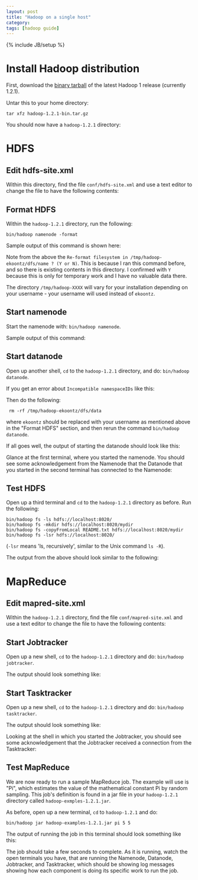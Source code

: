 ```yaml
---
layout: post
title: "Hadoop on a single host"
category:
tags: [hadoop guide]
---
```

{% include JB/setup %}

# Install Hadoop distribution

First, download the [binary
tarball](http://www.apache.org/dyn/closer.cgi/hadoop/common/hadoop-1.2.1/hadoop-1.2.1.tar.gz)
of the latest Hadoop 1 release (currently 1.2.1).

Untar this to your home directory:

    tar xfz hadoop-1.2.1-bin.tar.gz 

You should now have a `hadoop-1.2.1` directory:

<script src="http://gist.github.com/7198576.js" style="height:5em">
</script>

# HDFS

## Edit hdfs-site.xml

Within this directory, find the file `conf/hdfs-site.xml` and use a text editor to change the file
to have the following contents:

<script src="http://gist.github.com/7198632.js" style="height:5em">
</script>

## Format HDFS

Within the `hadoop-1.2.1` directory, run the following:

    bin/hadoop namenode -format

Sample output of this command is shown here:

<script src="http://gist.github.com/7198728.js" style="height:5em">
</script>

Note from the above the `Re-format filesystem in
/tmp/hadoop-ekoontz/dfs/name ? (Y or N)`.  This is because I ran this
command before, and so there is existing contents in this directory. I
confirmed with `Y` because this is only for temporary work and I have
no valuable data there. 

The directory `/tmp/hadoop-XXXX` will vary for your installation
depending on your username - your username will used instead of `ekoontz`.

## Start namenode

Start the namenode with: `bin/hadoop namenode`. 

Sample output of this command:

<script src="http://gist.github.com/7198865.js" style="height:5em">
</script>

## Start datanode

Open up another shell, `cd` to the `hadoop-1.2.1` directory, and do: `bin/hadoop datanode`. 

If you get an error about `Incompatible namespaceIDs` like this:

<script src="http://gist.github.com/7198985.js" style="height:5em">
</script>

Then do the following:

     rm -rf /tmp/hadoop-ekoontz/dfs/data

where `ekoontz` should be replaced with your username as mentioned
above in the "Format HDFS" section, and then rerun the command
`bin/hadoop datanode`.

If all goes well, the output of starting the datanode should look like
this:

<script src="http://gist.github.com/7198969.js" style="height:5em">
</script>

Glance at the first terminal, where you started the namenode. You
should see some acknowledgement from the Namenode that the Datanode
that you started in the second terminal has connected to the Namenode:

<script src="http://gist.github.com/7199032.js" style="height:5em">
</script>

## Test HDFS

Open up a third terminal and `cd` to the `hadoop-1.2.1` directory as
before. Run the following:

	bin/hadoop fs -ls hdfs://localhost:8020/
	bin/hadoop fs -mkdir hdfs://localhost:8020/mydir
	bin/hadoop fs -copyFromLocal README.txt hdfs://localhost:8020/mydir
	bin/hadoop fs -lsr hdfs://localhost:8020/

(`-lsr` means 'ls, recursively', similar to the Unix command `ls -R`).

The output from the above should look similar to the following:

<script src="http://gist.github.com/7199233.js" style="height:5em">

</script>


# MapReduce

## Edit mapred-site.xml

Within the `hadoop-1.2.1` directory, find the file
`conf/mapred-site.xml` and use a text editor to change the file to
have the following contents:

<script src="http://gist.github.com/7199282.js" style="height:5em">
</script>

## Start Jobtracker

Open up a new shell, `cd` to the `hadoop-1.2.1` directory and do:
`bin/hadoop jobtracker`.

The output should look something like:

<script src="http://gist.github.com/7199477.js" style="height:5em">
</script>

## Start Tasktracker

Open up a new shell, `cd` to the `hadoop-1.2.1` directory and do:
`bin/hadoop tasktracker`.

The output should look something like:

<script src="http://gist.github.com/7199496.js" style="height:5em">
</script>

Looking at the shell in which you started the Jobtracker, you should
see some acknowledgement that the Jobtracker received a connection
from the Tasktracker:

<script src="http://gist.github.com/7199508.js" style="height:5em">
</script>

## Test MapReduce

We are now ready to run a sample MapReduce job. The example will use
is "Pi", which estimates the value of the mathematical constant Pi by
random sampling. This job's definition is found in a jar file in your
`hadoop-1.2.1` directory called `hadoop-exmples-1.2.1.jar`. 

As before, open up a new terminal, `cd` to `hadoop-1.2.1` and do:

    bin/hadoop jar hadoop-examples-1.2.1.jar pi 5 5

The output of running the job in this terminal should look something
like this:

<script src="http://gist.github.com/7199550.js" style="height:5em">
</script>

The job should take a few seconds to complete. As it is running, watch
the open terminals you have, that are running the Namenode, Datanode,
Jobtracker, and Tasktracker, which should be showing log messages
showing how each component is doing its specific work to run the job.





